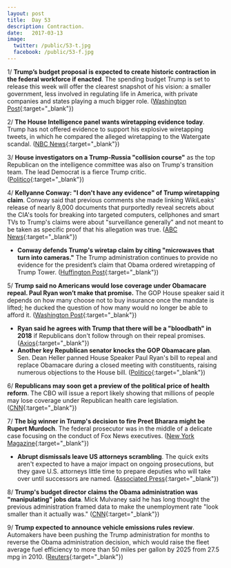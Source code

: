 ```yaml
---
layout: post
title:  Day 53
description: Contraction.
date:   2017-03-13
image:
  twitter: /public/53-t.jpg
  facebook: /public/53-f.jpg
---
```


1/ **Trump’s budget proposal is expected to create historic contraction in the federal workforce if enacted**. The spending budget Trump is set to release this week will offer the clearest snapshot of his vision: a smaller government, less involved in regulating life in America, with private companies and states playing a much bigger role. ([Washington Post](https://www.washingtonpost.com/business/economy/through-his-budget-a-bottom-line-look-at-trumps-new-washington/2017/03/12/29739206-05be-11e7-b9fa-ed727b644a0b_story.html){:target="_blank"})

2/ **The House Intelligence panel wants wiretapping evidence today**. Trump has not offered evidence to support his explosive wiretapping tweets, in which he compared the alleged wiretapping to the Watergate scandal. ([NBC News](http://www.nbcnews.com/politics/donald-trump/house-intelligence-panel-wants-wiretapping-evidence-monday-n732451){:target="_blank"})

3/ **House investigators on a Trump-Russia "collision course"** as the top Republican on the intelligence committee was also on Trump's transition team. The lead Democrat is a fierce Trump critic. ([Politico](https://secure.politico.com/story/2017/03/trump-russia-house-investigators-adam-schiff-devin-nunes-235949){:target="_blank"})

4/ **Kellyanne Conway: "I don't have any evidence" of Trump wiretapping claim**. Conway said that previous comments she made linking WikiLeaks' release of nearly 8,000 documents that purportedly reveal secrets about the CIA's tools for breaking into targeted computers, cellphones and smart TVs to Trump's claims were about "surveillance generally” and not meant to be taken as specific proof that his allegation was true. ([ABC News](http://abcnews.go.com/Politics/trump-counselor-kellyanne-conway-evidence-trump-wiretapping-claim/story?id=46090208){:target="_blank"})

* **Conway defends Trump's wiretap claim by citing "microwaves that turn into cameras."** The Trump administration continues to provide no evidence for the president’s claim that Obama ordered wiretapping of Trump Tower. ([Huffington Post](http://www.huffingtonpost.com/entry/kellyanne-conway-trump-wiretap_us_58c68568e4b054a0ea6bb166){:target="_blank"})

5/ **Trump said no Americans would lose coverage under Obamacare repeal. Paul Ryan won’t make that promise.** The GOP House speaker said it depends on how many choose not to buy insurance once the mandate is lifted; he ducked the question of how many would no longer be able to afford it. ([Washington Post](https://www.washingtonpost.com/powerpost/trump-says-none-but-paul-ryan-says-he-doesnt-know-how-many-would-lose-coverage-under-obamacare-repeal/2017/03/12/be643bfc-0750-11e7-93dc-00f9bdd74ed1_story.html){:target="_blank"})

* **Ryan said he agrees with Trump that there will be a "bloodbath" in 2018** if Republicans don't follow through on their repeal promises. ([Axios](https://www.axios.com/the-risks-republicans-are-taking-with-trumpcare-2312649960.html){:target="_blank"})
* **Another key Republican senator knocks the GOP Obamacare plan**.
Sen. Dean Heller panned House Speaker Paul Ryan's bill to repeal and replace Obamacare during a closed meeting with constituents, raising numerous objections to the House bill. ([Politico](https://secure.politico.com/story/2017/03/dean-heller-obamacare-republicans-235978){:target="_blank"})

6/ **Republicans may soon get a preview of the political price of health reform**. The CBO will issue a report likely showing that millions of people may lose coverage under Republican health care legislation. ([CNN](http://www.cnn.com/2017/03/13/politics/cbo-report-republican-health-care/){:target="_blank"})

7/ **The big winner in Trump's decision to fire Preet Bharara might be Rupert Murdoch**. The federal prosecutor was in the middle of a delicate case focusing on the conduct of Fox News executives. ([New York Magazine](http://nymag.com/daily/intelligencer/2017/03/winner-in-trumps-decision-to-fire-bharara-might-be-murdoch.html){:target="_blank"})

* **Abrupt dismissals leave US attorneys scrambling**. The quick exits aren't expected to have a major impact on ongoing prosecutions, but they gave U.S. attorneys little time to prepare deputies who will take over until successors are named. ([Associated Press](https://apnews.com/2c477740f43c4df7968d984b29be4dc8/Abrupt-dismissals-leave-US-attorneys-scrambling){:target="_blank"})

8/ **Trump's budget director claims the Obama administration was "manipulating" jobs data**. Mick Mulvaney said he has long thought the previous administration framed data to make the unemployment rate "look smaller than it actually was." ([CNN](http://money.cnn.com/2017/03/12/news/economy/mick-mulvaney-obama-jobs-data/){:target="_blank"})

9/ **Trump expected to announce vehicle emissions rules review**. Automakers have been pushing the Trump administration for months to reverse the Obama administration decision, which would raise the fleet average fuel efficiency to more than 50 miles per gallon by 2025 from 27.5 mpg in 2010. ([Reuters](http://www.reuters.com/article/us-usa-trump-autos-idUSKBN16K1L5){:target="_blank"})